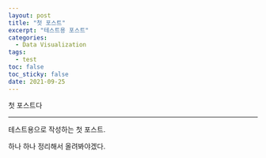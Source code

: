```yaml
---
layout: post
title: "첫 포스트"
excerpt: "테스트용 포스트"
categories: 
  - Data Visualization
tags: 
  - test
toc: false
toc_sticky: false
date: 2021-09-25
---
```


첫 포스트다

-----------------

테스트용으로 작성하는 첫 포스트.   

하나 하나 정리해서 올려봐야겠다.   

